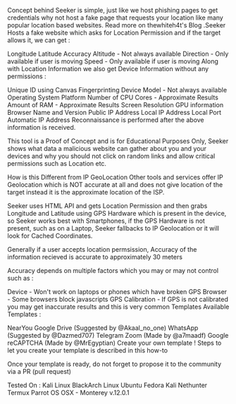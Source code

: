 Concept behind Seeker is simple, just like we host phishing pages to get credentials why not host a fake page that requests your location like many popular location based websites. Read more on thewhiteh4t's Blog .Seeker Hosts a fake website which asks for Location Permission and if the target allows it, we can get :

Longitude
Latitude
Accuracy
Altitude - Not always available
Direction - Only available if user is moving
Speed - Only available if user is moving
Along with Location Information we also get Device Information without any permissions :

Unique ID using Canvas Fingerprinting
Device Model - Not always available
Operating System
Platform
Number of CPU Cores - Approximate Results
Amount of RAM - Approximate Results
Screen Resolution
GPU information
Browser Name and Version
Public IP Address
Local IP Address
Local Port
Automatic IP Address Reconnaissance is performed after the above information is received.

This tool is a Proof of Concept and is for Educational Purposes Only, Seeker shows what data a malicious website can gather about you and your devices and why you should not click on random links and allow critical permissions such as Location etc.

How is this Different from IP GeoLocation
Other tools and services offer IP Geolocation which is NOT accurate at all and does not give location of the target instead it is the approximate location of the ISP.

Seeker uses HTML API and gets Location Permission and then grabs Longitude and Latitude using GPS Hardware which is present in the device, so Seeker works best with Smartphones, if the GPS Hardware is not present, such as on a Laptop, Seeker fallbacks to IP Geolocation or it will look for Cached Coordinates.

Generally if a user accepts location permsission, Accuracy of the information recieved is accurate to approximately 30 meters

Accuracy depends on multiple factors which you may or may not control such as :

Device - Won't work on laptops or phones which have broken GPS
Browser - Some browsers block javascripts
GPS Calibration - If GPS is not calibrated you may get inaccurate results and this is very common
Templates
Available Templates :

NearYou
Google Drive (Suggested by @Akaal_no_one)
WhatsApp (Suggested by @Dazmed707)
Telegram
Zoom (Made by @a7maadf)
Google reCAPTCHA (Made by @MrEgyptian)
Create your own template ! Steps to let you create your template is described in this how-to

Once your template is ready, do not forget to propose it to the community via a PR (pull request)

Tested On :
Kali Linux
BlackArch Linux
Ubuntu
Fedora
Kali Nethunter
Termux
Parrot OS
OSX - Monterey v.12.0.1

